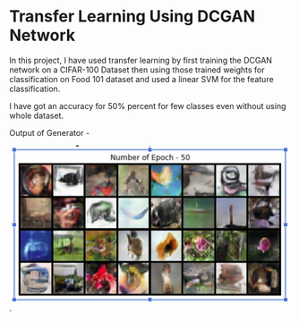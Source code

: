 # Transfer Learning Using DCGAN Network

In this project, I have used transfer learning by first training the DCGAN network on a CIFAR-100 Dataset then using those trained weights for classification on Food 101 dataset and used a linear SVM for the feature classification. 

I have got an accuracy for 50% percent for few classes even without using whole dataset. 

Output of Generator - 

![alt_text](https://github.com/TDeepanshPandey/Transfer_Learning/blob/master/Output.jpg)
.
